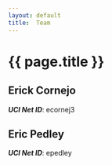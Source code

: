 ```yaml
---
layout: default
title:  Team
---
```


# {{ page.title }}


## Erick Cornejo
***UCI Net ID***: ecornej3

## Eric Pedley
***UCI Net ID***: epedley

